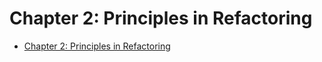 # Chapter 2: Principles in Refactoring

- [Chapter 2: Principles in Refactoring](#chapter-2-principles-in-refactoring)
